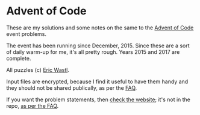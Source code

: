 # Advent of Code

These are my solutions and some notes on the same to the [Advent of Code][advent] event problems.

The event has been running since December, 2015. Since these are a sort of daily warm-up for me, it's all pretty rough. Years 2015 and 2017 are complete.

All puzzles (c) [Eric Wastl][eric].

Input files are encrypted, because I find it useful to have them handy and they should not be shared publically, as per the [FAQ][faq-input].

If you want the problem statements, then [check the website][advent]; it's not in the repo, [as per the FAQ][faq-problems].


[advent]:http://adventofcode.com
[eric]:https://twitter.com/ericwastl
[faq-input]:https://old.reddit.com/r/adventofcode/wiki/faqs/copyright/inputs
[faq-problems]:https://old.reddit.com/r/adventofcode/wiki/faqs/copyright/puzzle_texts
